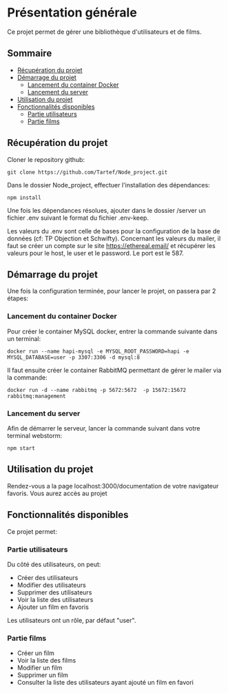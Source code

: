 # Présentation générale

Ce projet permet de gérer une bibliothèque d'utilisateurs et de films.

## Sommaire

 - [Récupération du projet](#récupération-du-projet)
 - [Démarrage du projet](#démarrage-du-projet)
   - [Lancement du container Docker](#lancement-du-container-docker)
   - [Lancement du server](#lancement-du-server)
 - [Utilisation du projet](#utilisation-du-projet)
 - [Fonctionnalités disponibles](#fonctionnalités-disponibles)
   - [Partie utilisateurs](#partie-utilisateurs)
   -  [Partie films](#partie-films)

## Récupération du projet

Cloner le repository github:

`git clone https://github.com/Tartef/Node_project.git`

Dans le dossier Node_project, effectuer l'installation des dépendances:

`npm install`

Une fois les dépendances résolues, ajouter dans le dossier /server un fichier .env suivant le format du fichier .env-keep.

Les valeurs du .env sont celle de bases pour la configuration de la base de données (cf: TP Objection et Schwifty).
Concernant les valeurs du mailer, il faut se créer un compte sur le site https://ethereal.email/ et récupérer les valeurs pour le host, le user et le password. Le port est le 587.



## Démarrage du projet

Une fois la configuration terminée, pour lancer le projet, on passera par 2 étapes:

### Lancement du container Docker

Pour créer le container MySQL docker, entrer la commande suivante dans un terminal:

`docker run --name hapi-mysql -e MYSQL_ROOT_PASSWORD=hapi -e MYSQL_DATABASE=user -p 3307:3306 -d mysql:8`

Il faut ensuite créer le container RabbitMQ permettant de gérer le mailer via la commande:

`docker run -d --name rabbitmq -p 5672:5672  -p 15672:15672 rabbitmq:management`


### Lancement du server

Afin de démarrer le serveur, lancer la commande suivant dans votre terminal webstorm:

`npm start`


## Utilisation du projet

Rendez-vous a la page localhost:3000/documentation de votre navigateur favoris. Vous aurez accès au projet

## Fonctionnalités disponibles

Ce projet permet:

### Partie utilisateurs

Du côté des utilisateurs, on peut:

 - Créer des utilisateurs
 - Modifier des utilisateurs
 - Supprimer des utilisateurs
 - Voir la liste des utilisateurs
 - Ajouter un film en favoris

Les utilisateurs ont un rôle, par défaut "user".

### Partie films

 - Créer un film
 - Voir la liste des films
 - Modifier un film
 - Supprimer un film
 - Consulter la liste des utilisateurs ayant ajouté un film en favori
